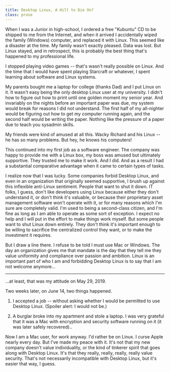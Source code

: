```yaml
---
title: Desktop Linux, A Hill to Die On?
class: prose
---
```


When I was a Junior in high-school, I ordered a free "Kubuntu" CD to be shipped to me from the Internet, and when it arrived I accidentally wiped the family (Windows) computer, and replaced it with Linux. This seemed like a disaster at the time. My family wasn't exactly pleased. Data was lost. But Linux stayed, and in retrospect, this is probably the best thing that's happened to my professional life.

I stopped playing video games -- that's wasn't really possible on Linux. And the time that I would have spent playing Starcraft or whatever, I spent learning about software and Linux systems.

My parents bought me a laptop for college (thanks Dad) and I put Linux on it. It wasn't easy being the only desktop Linux user at my university. I didn't how to figure out how to print until one golden moment my senior year. And invariably on the nights before an important paper was due, my system would break for reasons I did not understand. The first half of my all-nighter would be figuring out how to get my computer running again, and the second half would be writing the paper. Nothing like the pressure of a paper due to teach you sysadmin skills.

My friends were kind of amused at all this. Wacky Richard and his Linux -- he has so many problems. But hey, he knows his computers!

This continued into my first job as a software engineer. The company was happy to provide me with a Linux box, my boss was amused but ultimately supportive. They trusted me to make it work. And I did. And as a result I had a substantial comparative advantage when it came to certain types of tasks.

I realize now that I was lucky. Some companies forbid Desktop Linux, and even in an organization that originally seemed supportive, I brush up against this inflexible anti-Linux sentiment. People that want to shut it down. IT folks, I guess, don't like developers using Linux because either they don't understand it, or don't think it's valuable, or because their proprietary asset management software won't operate with it, or for many reasons which I'm sure are completely valid. I'm used to being a second-class citizen, and I'm fine as long as I am able to operate as some sort of exception. I expect no help and I will put in the effort to make things work myself. But some people want to shut Linux down entirely. They don't think it's important enough to be willing to sacrifice the centralized control they want, or to make the investment it requires.

But I draw a line there. I refuse to be told I must use Mac or Windows. The day an organization gives me that mandate is the day that they tell me they value uniformity and compliance over passion and ambition. Linux is an important part of who I am and forbidding Desktop Linux is to say that I am not welcome anymore...

<hr/>

...at least, that was my attitude on May 29, 2019.

Two weeks later, on June 14, two things happened.

1. I accepted a job -- without asking whether I would be permitted to use Desktop Linux. (Spoiler alert: I would not be.)

2. A burglar broke into my apartment and stole a laptop. I was very grateful that it was a Mac with encryption and security software running on it (it was later safely recovered)..

Now I am a Mac user, for work anyway. I'd rather be on Linux. I curse Apple nearly every day. But I've made my peace with it. It's not that my new company doesn't value individuality, or the kind of tinkerer spirit that goes along with Desktop Linux. It's that they really, really, really, really value security. That's not necessarily incompatible with Desktop Linux, but it's easier that way, I guess.
